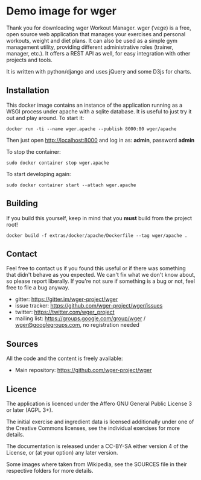 Demo image for wger
===================
Thank you for downloading wger Workout Manager. wger (ˈvɛɡɐ) is a free, open
source web application that manages your exercises and personal workouts, weight
and diet plans. It can also be used as a simple gym management utility, providing
different administrative roles (trainer, manager, etc.). It offers a REST API
as well, for easy integration with other projects and tools.

It is written with python/django and uses jQuery and some D3js for charts.

Installation
------------

This docker image contains an instance of the application running as a WSGI
process under apache with a sqlite database. It is useful to just try it out and
play around. To start it:


```docker run -ti --name wger.apache --publish 8000:80 wger/apache```

Then just open <http://localhost:8000> and log in as: **admin**, password **admin**

To stop the container:

```sudo docker container stop wger.apache```

To start developing again:

```sudo docker container start --attach wger.apache```


Building
--------

If you build this yourself, keep in mind that you **must** build from the
project root!

```docker build -f extras/docker/apache/Dockerfile --tag wger/apache .```


Contact
-------

Feel free to contact us if you found this useful or if there was something that
didn't behave as you expected. We can't fix what we don't know about, so please
report liberally. If you're not sure if something is a bug or not, feel free to
file a bug anyway.

* gitter: <https://gitter.im/wger-project/wger>
* issue tracker: <https://github.com/wger-project/wger/issues>
* twitter: <https://twitter.com/wger_project>
* mailing list: <https://groups.google.com/group/wger> / wger@googlegroups.com, no registration needed

Sources
-------

All the code and the content is freely available:

* Main repository: <https://github.com/wger-project/wger>

Licence
-------

The application is licenced under the Affero GNU General Public License 3 or
later (AGPL 3+).

The initial exercise and ingredient data is licensed additionally under one of
the Creative Commons licenses, see the individual exercises for more details.

The documentation is released under a CC-BY-SA either version 4 of the License,
or (at your option) any later version.

Some images where taken from Wikipedia, see the SOURCES file in their respective
folders for more details.
